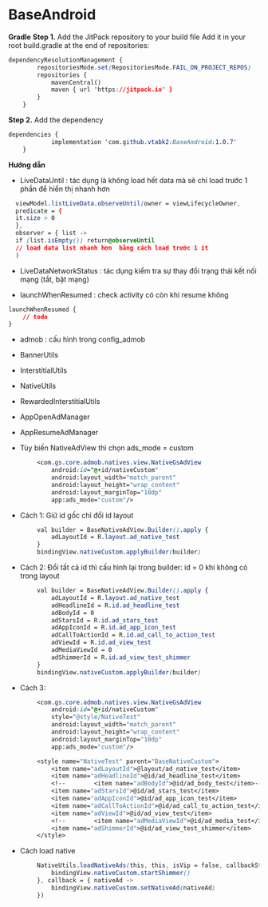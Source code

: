 # BaseAndroid

**Gradle**
**Step 1.** Add the JitPack repository to your build file
Add it in your root build.gradle at the end of repositories:
```css
dependencyResolutionManagement {
		repositoriesMode.set(RepositoriesMode.FAIL_ON_PROJECT_REPOS)
		repositories {
			mavenCentral()
			maven { url 'https://jitpack.io' }
		}
	}
```
**Step 2.** Add the dependency
```css
dependencies {
	        implementation 'com.github.vtabk2:BaseAndroid:1.0.7'
	}
```

**Hướng dẫn**

- LiveDataUntil : tác dụng là không load hết data mà sẽ chỉ load trước 1 phần để hiển thị nhanh hơn

```css
  viewModel.listLiveData.observeUntil(owner = viewLifecycleOwner,
  predicate = {
  it.size > 0
  },
  observer = { list ->
  if (list.isEmpty()) return@observeUntil
  // load data list nhanh hơn  bằng cách load trước 1 ít
  )
```
- LiveDataNetworkStatus : tác dụng kiểm tra sự thay đổi trạng thái kết nối mạng (tắt, bật mạng)

- launchWhenResumed : check activity có còn khi resume không
```css
launchWhenResumed {
    // todo
}
```
- admob : cấu hình trong config_admob
- BannerUtils
- InterstitialUtils
- NativeUtils
- RewardedInterstitialUtils

- AppOpenAdManager
- AppResumeAdManager

- Tùy biến NativeAdView thì chọn ads_mode = custom

```css
        <com.gs.core.admob.natives.view.NativeGsAdView
            android:id="@+id/nativeCustom"
            android:layout_width="match_parent"
            android:layout_height="wrap_content"
            android:layout_marginTop="10dp"
            app:ads_mode="custom"/>
```

- Cách 1: Giữ id gốc chỉ đổi id layout
```css
        val builder = BaseNativeAdView.Builder().apply {
            adLayoutId = R.layout.ad_native_test
        }
        bindingView.nativeCustom.applyBuilder(builder)
```

- Cách 2: Đổi tất cả id thì cấu hình lại trong builder: id = 0 khi không có trong layout
```css
        val builder = BaseNativeAdView.Builder().apply {
            adLayoutId = R.layout.ad_native_test
            adHeadlineId = R.id.ad_headline_test
            adBodyId = 0
            adStarsId = R.id.ad_stars_test
            adAppIconId = R.id.ad_app_icon_test
            adCallToActionId = R.id.ad_call_to_action_test
            adViewId = R.id.ad_view_test
            adMediaViewId = 0
            adShimmerId = R.id.ad_view_test_shimmer
        }
        bindingView.nativeCustom.applyBuilder(builder)
```

- Cách 3:

```css
        <com.gs.core.admob.natives.view.NativeGsAdView
            android:id="@+id/nativeCustom"
            style="@style/NativeTest"
            android:layout_width="match_parent"
            android:layout_height="wrap_content"
            android:layout_marginTop="10dp"
            app:ads_mode="custom"/>

        <style name="NativeTest" parent="BaseNativeCustom">
            <item name="adLayoutId">@layout/ad_native_test</item>
            <item name="adHeadlineId">@id/ad_headline_test</item>
            <!--        <item name="adBodyId">@id/ad_body_test</item>-->
            <item name="adStarsId">@id/ad_stars_test</item>
            <item name="adAppIconId">@id/ad_app_icon_test</item>
            <item name="adCallToActionId">@id/ad_call_to_action_test</item>
            <item name="adViewId">@id/ad_view_test</item>
            <!--        <item name="adMediaViewId">@id/ad_media_test</item>-->
            <item name="adShimmerId">@id/ad_view_test_shimmer</item>
        </style>
```
- Cách load native

```css
        NativeUtils.loadNativeAds(this, this, isVip = false, callbackStart = {
            bindingView.nativeCustom.startShimmer()
        }, callback = { nativeAd ->
            bindingView.nativeCustom.setNativeAd(nativeAd)
        })
```